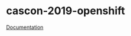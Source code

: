 # cascon-2019-openshift

[Documentation](https://github.ibm.com/services4ibm/cascon-2019-openshift/tree/master/documentation)